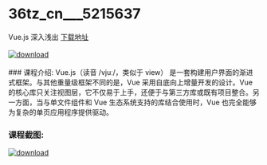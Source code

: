 # 36tz_cn___5215637
Vue.js 深入浅出
[下载地址](http://www.36tz.cn/article/5215637 "下载地址")
<br/></br>[![download](http://36tz.cn/muke_img/2020_10_2-33-300x177.png "下载地址")](http://www.36tz.cn/article/5215637 "下载地址")
<br/></br>### 课程介绍:
Vue.js（读音 /vjuː/，类似于 view） 是一套构建用户界面的渐进式框架。与其他重量级框架不同的是，Vue 采用自底向上增量开发的设计。Vue 的核心库只关注视图层，它不仅易于上手，还便于与第三方库或既有项目整合。另一方面，当与单文件组件和 Vue 生态系统支持的库结合使用时，Vue 也完全能够为复杂的单页应用程序提供驱动。

### 课程截图:
[![download](http://36tz.cn/muke_img/2020_10_1-37.png "下载地址")](http://www.36tz.cn/article/5215637 "下载地址")
